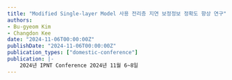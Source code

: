 ```yaml
---
title: "Modified Single-layer Model 사용 전리층 지연 보정정보 정확도 향상 연구"
authors:
- Bu-gyeom Kim
- Changdon Kee
date: "2024-11-06T00:00:00Z"
publishDate: "2024-11-06T00:00:00Z"
publication_types: ["domestic-conference"]
publication: |-
    2024년 IPNT Conference 2024년 11월 6~8일
---
```

